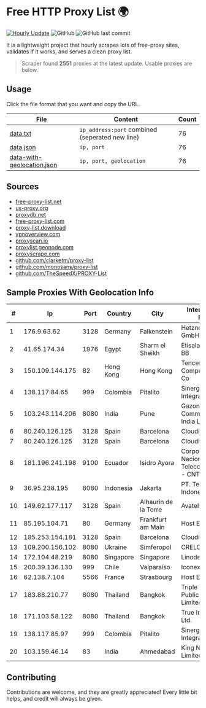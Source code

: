 
# Free HTTP Proxy List 🌍

[![Hourly Update](https://github.com/mertguvencli/http-proxy-list/actions/workflows/main.yml/badge.svg?branch=main)](https://github.com/mertguvencli/http-proxy-list/actions/workflows/main.yml)
![GitHub](https://img.shields.io/github/license/mertguvencli/http-proxy-list)
![GitHub last commit](https://img.shields.io/github/last-commit/mertguvencli/http-proxy-list)

It is a lightweight project that hourly scrapes lots of free-proxy sites, validates if it works, and serves a clean proxy list.


> Scraper found **2551** proxies at the latest update. Usable proxies are below.

## Usage

Click the file format that you want and copy the URL.


|File|Content|Count|
|----|-------|-----|
|[data.txt](https://raw.githubusercontent.com/mertguvencli/http-proxy-list/main/proxy-list/data.txt)|`ip_address:port` combined (seperated new line)|76|
|[data.json](https://raw.githubusercontent.com/mertguvencli/http-proxy-list/main/proxy-list/data.json)|`ip, port`|76|
|[data-with-geolocation.json](https://raw.githubusercontent.com/mertguvencli/http-proxy-list/main/proxy-list/data-with-geolocation.json)|`ip, port, geolocation`|76|

## Sources

* [free-proxy-list.net](https://free-proxy-list.net)
* [us-proxy.org](https://www.us-proxy.org)
* [proxydb.net](http://proxydb.net)
* [free-proxy-list.com](https://free-proxy-list.com/?page=&port=&type%5B%5D=http&type%5B%5D=https&up_time=0&search=Search)
* [proxy-list.download](https://www.proxy-list.download/HTTP)
* [vpnoverview.com](https://vpnoverview.com/privacy/anonymous-browsing/free-proxy-servers)
* [proxyscan.io](https://www.proxyscan.io)
* [proxylist.geonode.com](https://proxylist.geonode.com/api/proxy-list?limit=300&page=1&sort_by=lastChecked&sort_type=desc&protocols=http,https)
* [proxyscrape.com](https://api.proxyscrape.com/v2/?request=displayproxies&protocol=http&timeout=10000&country=all&ssl=all&anonymity=all)
* [github.com/clarketm/proxy-list](https://raw.githubusercontent.com/clarketm/proxy-list/master/proxy-list-raw.txt)
* [github.com/monosans/proxy-list](https://raw.githubusercontent.com/monosans/proxy-list/main/proxies/http.txt)
* [github.com/TheSpeedX/PROXY-List](https://raw.githubusercontent.com/TheSpeedX/PROXY-List/master/http.txt)


## Sample Proxies With Geolocation Info

|#|Ip|Port|Country|City|Internet Service Provider|
|-|--|----|-------|----|-------------------------|
|1|176.9.63.62|3128|Germany|Falkenstein|Hetzner Online GmbH|
|2|41.65.174.34|1976|Egypt|Sharm el Sheikh|Etisalat Misr Mobile BB|
|3|150.109.144.175|82|Hong Kong|Hong Kong|Tencent Cloud Computing (Beijing) Co|
|4|138.117.84.65|999|Colombia|Pitalito|Sinergy Soluciones Integrales|
|5|103.243.114.206|8080|India|Pune|Gazon Communications India Limited|
|6|80.240.126.125|3128|Spain|Barcelona|Cloudi Nextgen SL|
|7|80.240.126.125|3128|Spain|Barcelona|Cloudi Nextgen SL|
|8|181.196.241.198|9100|Ecuador|Isidro Ayora|Corporacion Nacional De Telecomunicaciones - CNT EP|
|9|36.95.238.195|8080|Indonesia|Jakarta|PT. Telekomunikasi Indonesia|
|10|149.62.177.117|3128|Spain|Alhaurin de la Torre|Avatel Telecom|
|11|85.195.104.71|80|Germany|Frankfurt am Main|Host Europe GmbH|
|12|185.253.154.181|3128|Spain|Barcelona|Cloudi Nextgen SL|
|13|109.200.156.102|8080|Ukraine|Simferopol|CRELCOM|
|14|172.104.48.219|8080|Singapore|Singapore|Linode, LLC|
|15|200.39.136.130|999|Chile|Valparaíso|Iconex SPA|
|16|62.138.7.104|5566|France|Strasbourg|Host Europe Group|
|17|183.88.210.77|8080|Thailand|Bangkok|Triple T Broadband Public Company Limited|
|18|171.103.58.122|8080|Thailand|Bangkok|True Internet Co., Ltd.|
|19|138.117.85.97|999|Colombia|Pitalito|Sinergy Soluciones Integrales|
|20|103.159.46.14|83|India|Ahmedabad|King Netsol Private Limited|



## Contributing

Contributions are welcome, and they are greatly appreciated! Every
little bit helps, and credit will always be given.

